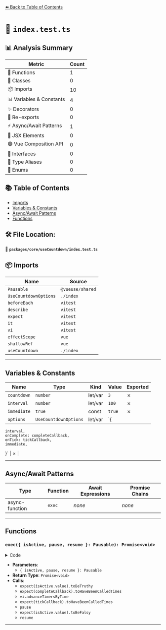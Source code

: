 [⬅️ Back to Table of Contents](../../../index.md)

# 📄 `index.test.ts`

## 📊 Analysis Summary

| Metric | Count |
|--------|-------|
| 🔧 Functions | 1 |
| 🧱 Classes | 0 |
| 📦 Imports | 10 |
| 📊 Variables & Constants | 4 |
| ✨ Decorators | 0 |
| 🔄 Re-exports | 0 |
| ⚡ Async/Await Patterns | 1 |
| 💠 JSX Elements | 0 |
| 🟢 Vue Composition API | 0 |
| 📐 Interfaces | 0 |
| 📑 Type Aliases | 0 |
| 🎯 Enums | 0 |

## 📚 Table of Contents

- [Imports](#imports)
- [Variables & Constants](#variables-constants)
- [Async/Await Patterns](#asyncawait-patterns)
- [Functions](#functions)

## 🛠️ File Location:
📂 **`packages/core/useCountdown/index.test.ts`**

## 📦 Imports

| Name | Source |
|------|--------|
| `Pausable` | `@vueuse/shared` |
| `UseCountdownOptions` | `./index` |
| `beforeEach` | `vitest` |
| `describe` | `vitest` |
| `expect` | `vitest` |
| `it` | `vitest` |
| `vi` | `vitest` |
| `effectScope` | `vue` |
| `shallowRef` | `vue` |
| `useCountdown` | `./index` |


---

## Variables & Constants

| Name | Type | Kind | Value | Exported |
|------|------|------|-------|----------|
| `countdown` | `number` | let/var | `3` | ✗ |
| `interval` | `number` | let/var | `100` | ✗ |
| `immediate` | `true` | const | `true` | ✗ |
| `options` | `UseCountdownOptions` | let/var | `{
    interval,
    onComplete: completeCallback,
    onTick: tickCallback,
    immediate,
  }` | ✗ |


---

## Async/Await Patterns

| Type | Function | Await Expressions | Promise Chains |
|------|----------|-------------------|----------------|
| async-function | `exec` | *none* | *none* |


---

## Functions

### `exec({ isActive, pause, resume }: Pausable): Promise<void>`

<details><summary>Code</summary>

```ts
async function exec({ isActive, pause, resume }: Pausable) {
    expect(isActive.value).toBeTruthy()
    expect(completeCallback).toHaveBeenCalledTimes(0)
    vi.advanceTimersByTime(110)
    expect(tickCallback).toHaveBeenCalledTimes(1)

    pause()
    expect(isActive.value).toBeFalsy()

    vi.advanceTimersByTime(110)
    expect(tickCallback).toHaveBeenCalledTimes(1)

    resume()
    expect(isActive.value).toBeTruthy()

    vi.advanceTimersByTime(110)
    expect(tickCallback).toHaveBeenCalledTimes(2)

    vi.advanceTimersByTime(110)
    expect(tickCallback).toHaveBeenCalledTimes(3)
    expect(completeCallback).toHaveBeenCalledTimes(1)
  }
```
</details>

- **Parameters**:
  - `{ isActive, pause, resume }: Pausable`
- **Return Type**: `Promise<void>`
- **Calls**:
  - `expect(isActive.value).toBeTruthy`
  - `expect(completeCallback).toHaveBeenCalledTimes`
  - `vi.advanceTimersByTime`
  - `expect(tickCallback).toHaveBeenCalledTimes`
  - `pause`
  - `expect(isActive.value).toBeFalsy`
  - `resume`

---
